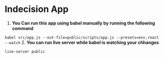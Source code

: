 # Indecision App

1. **You Can run this app using babel manually by running the following command**

`babel src/app.js --out-file=public/scripts/app.js --presets=env,react --watch`
2. **You can run live server while babel is watching your chhanges**

`live-server public`